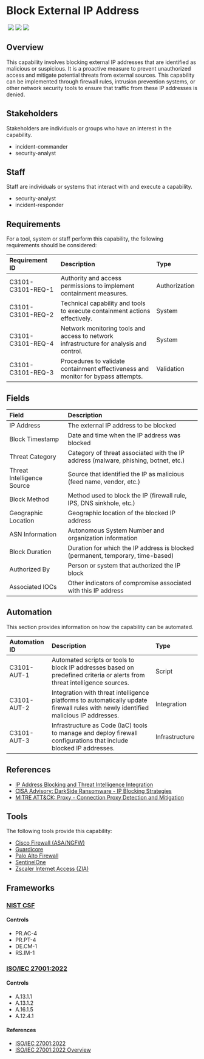 # Block External IP Address
&nbsp;![](https://img.shields.io/badge/ID-C3101-blue)&nbsp;![](https://img.shields.io/badge/Phase-Containment_%28P0003%29-blue)&nbsp;![](https://img.shields.io/badge/Category-Network-blue)
## Overview
This capability involves blocking external IP addresses that are identified as malicious or suspicious. It is a proactive measure to prevent unauthorized access and mitigate potential threats from external sources. This capability can be implemented through firewall rules, intrusion prevention systems, or other network security tools to ensure that traffic from these IP addresses is denied.

## Stakeholders
Stakeholders are individuals or groups who have an interest in the capability.

- incident-commander
- security-analyst

## Staff
Staff are individuals or systems that interact with and execute a capability.

- security-analyst
- incident-responder

## Requirements
For a tool, system or staff perform this capability, the following requirements should be considered:

| Requirement ID | Description | Type |
| :--- | :--- | :--- |
| C3101-C3101-REQ-1 | Authority and access permissions to implement containment measures. | Authorization|
| C3101-C3101-REQ-2 | Technical capability and tools to execute containment actions effectively. | System|
| C3101-C3101-REQ-4 | Network monitoring tools and access to network infrastructure for analysis and control. | System|
| C3101-C3101-REQ-3 | Procedures to validate containment effectiveness and monitor for bypass attempts. | Validation|

## Fields
| Field | Description |
| :--- | :--- |
| IP Address | The external IP address to be blocked |
| Block Timestamp | Date and time when the IP address was blocked |
| Threat Category | Category of threat associated with the IP address (malware, phishing, botnet, etc.) |
| Threat Intelligence Source | Source that identified the IP as malicious (feed name, vendor, etc.) |
| Block Method | Method used to block the IP (firewall rule, IPS, DNS sinkhole, etc.) |
| Geographic Location | Geographic location of the blocked IP address |
| ASN Information | Autonomous System Number and organization information |
| Block Duration | Duration for which the IP address is blocked (permanent, temporary, time-based) |
| Authorized By | Person or system that authorized the IP block |
| Associated IOCs | Other indicators of compromise associated with this IP address |

## Automation
This section provides information on how the capability can be automated.

| Automation ID | Description | Type |
| :--- | :--- | :--- |
| C3101-AUT-1 | Automated scripts or tools to block IP addresses based on predefined criteria or alerts from threat intelligence sources. | Script |
| C3101-AUT-2 | Integration with threat intelligence platforms to automatically update firewall rules with newly identified malicious IP addresses. | Integration |
| C3101-AUT-3 | Infrastructure as Code (IaC) tools to manage and deploy firewall configurations that include blocked IP addresses. | Infrastructure |

## References

- [IP Address Blocking and Threat Intelligence Integration](https://www.sans.org/white-papers/37532/)
- [CISA Advisory: DarkSide Ransomware - IP Blocking Strategies](https://www.cisa.gov/news-events/cybersecurity-advisories/aa21-131a)
- [MITRE ATT&CK: Proxy - Connection Proxy Detection and Mitigation](https://attack.mitre.org/techniques/T1090/)
## Tools
The following tools provide this capability:

- [Cisco Firewall (ASA/NGFW)](../tool/cisco-fw/C3101.md)
- [Guardicore](../tool/guardicore/C3101.md)
- [Palo Alto Firewall](../tool/palo-alto-fw/C3101.md)
- [SentinelOne](../tool/sentinelone/C3101.md)
- [Zscaler Internet Access (ZIA)](../tool/zscaler-zia/C3101.md)

## Frameworks
### [NIST CSF](../frameworks/F0003.md)

#### Controls

- PR.AC-4 
- PR.PT-4 
- DE.CM-1 
- RS.IM-1 

### [ISO/IEC 27001:2022](../frameworks/F0002.md)

#### Controls

- A.13.1.1 
- A.13.1.2 
- A.16.1.5 
- A.12.4.1 

#### References

- [ISO/IEC 27001:2022](https://www.iso.org/standard/82875.html)
- [ISO/IEC 27001:2022 Overview](https://www.iso.org/isoiec-27001-information-security.html)